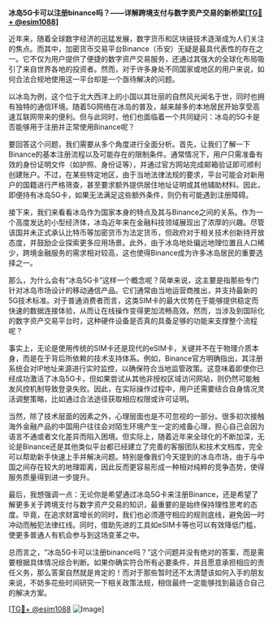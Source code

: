 **冰岛5G卡可以注册binance吗？——详解跨境支付与数字资产交易的新桥梁[[TG💪+ @esim1088](https://t.me/s/esim1088)]**

近年来，随着全球数字经济的迅猛发展，数字货币和区块链技术逐渐成为人们关注的焦点。而其中，加密货币交易平台Binance（币安）无疑是最具代表性的存在之一。它不仅为用户提供了便捷的数字资产交易服务，还通过其强大的全球化布局吸引了来自世界各地的投资者。然而，对于许多身处不同国家或地区的用户来说，如何合法合规地使用这一平台却是一个亟待解决的问题。

以冰岛为例，这个位于北大西洋上的小国以其壮丽的自然风光闻名于世，同时也拥有独特的通信环境。随着5G网络在冰岛的普及，越来越多的本地居民开始享受高速互联网带来的便利。但与此同时，他们也面临着一个共同疑问：冰岛的5G卡是否能够用于注册并正常使用Binance呢？

要回答这个问题，我们需要从多个角度进行全面分析。首先，让我们了解一下Binance的基本注册流程以及可能存在的限制条件。通常情况下，用户只需准备有效的身份证明文件（如护照、身份证等），并通过官方网站完成邮箱验证即可顺利创建账户。不过，在某些特定地区，由于当地法律法规的要求，平台可能会对新用户的国籍进行严格筛查，甚至要求额外提供居住地址证明或其他辅助材料。因此，即便持有冰岛5G卡，如果无法满足这些额外条件，则仍有可能遇到注册障碍。

接下来，我们来看看冰岛作为国家本身的特点及其与Binance之间的关系。作为一个高度发达的小型经济体，冰岛近年来在金融科技领域展现出了浓厚的兴趣。尽管该国并未正式承认比特币等加密货币为法定货币，但政府对于相关技术创新持开放态度，并鼓励企业探索更多应用场景。此外，由于冰岛地处偏远地理位置且人口稀少，跨境金融服务的需求相对较高，这也使得Binance成为许多冰岛居民的重要选择之一。

那么，为什么会有“冰岛5G卡”这样一个概念呢？简单来说，这主要是指那些专门针对冰岛市场设计的移动通信产品。它们通常由当地运营商推出，并支持最新的5G技术标准。对于普通消费者而言，这类SIM卡的最大优势在于能够提供稳定而快速的数据连接体验，从而让在线操作变得更加流畅高效。然而，当涉及到国际化的数字资产交易平台时，这种硬件设备是否真的具备足够的功能来支撑整个流程呢？

事实上，无论是使用传统的SIM卡还是现代的eSIM卡，关键并不在于物理介质本身，而是在于背后所依赖的技术支持体系。例如，Binance官方明确指出，其注册系统会对IP地址来源进行实时监控，以确保符合当地监管政策。这意味着即使你已经成功激活了冰岛5G卡，但如果尝试从其他非授权区域访问网站，则仍然可能触发风控机制导致登录失败。因此，在实际操作过程中，用户还需要结合自身情况灵活调整策略，比如通过合法途径获取相应权限或许可证明。

当然，除了技术层面的因素之外，心理层面也是不可忽视的一部分。很多初次接触海外金融产品的中国用户往往会对陌生环境产生一定的戒备心理，担心自己会因为语言不通或者文化差异而陷入困境。但实际上，随着近年来全球化的不断加深，无论是Binance还是其他类似平台都已经建立了完善的客服团队和技术文档库，完全可以帮助新手快速上手并解决问题。特别是像我们今天提到的冰岛市场，由于与中国之间存在较大的地理距离，因此反而更容易形成一种相对纯粹的竞争态势，使得服务质量得到进一步提升。

最后，我想强调一点：无论你是希望通过冰岛5G卡来注册Binance，还是希望了解更多关于跨境支付与数字资产交易的知识，最重要的是始终保持理性思考的态度。毕竟，在追求财富增长的同时，我们也必须遵守相应的规则底线，避免因一时冲动而触犯法律红线。同时，借助先进的工具如eSIM卡等也可以有效降低门槛，使更多普通人有机会参与到这场变革之中。

总而言之，“冰岛5G卡可以注册binance吗？”这个问题并没有绝对的答案，而是需要根据具体情况综合判断。如果你确实符合所有必要条件，并且愿意承担相应的责任义务，那么答案自然就是肯定的！而对于那些暂时还不太清楚该如何入手的朋友来说，不妨多花些时间研究一下相关政策法规，相信最终一定能够找到最适合自己的解决方案。

[[TG💪+ @esim1088](https://t.me/s/esim1088) ![Image](https://i.postimg.cc/4NQfJmqS/Snipaste-2025-05-13-00-14-12.png)]